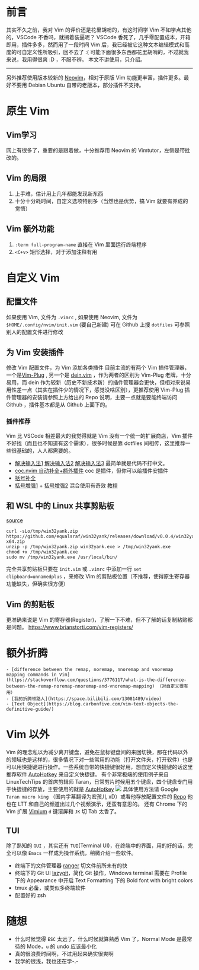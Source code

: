 # 前言
  其实不久之前，我对 Vim 的评价还是花里胡哨的，有这时间学 Vim 不如学点其他的，VSCode 不香吗，就搁着装逼呢？
  VSCode 香死了，几乎零配置成本，开箱即用，插件多多，然而用了一段时间 Vim 后，我已经被它这种文本编辑模式和高度的可自定义性所吸引，回不去了 :(
  可能下面很多东西都花里胡哨的，不过就我来说，我用得很爽 :D ，不服不辨。
  本文不讲使用，只介绍。
  ___
  另外推荐使用版本较新的 [Neovim](https://neovim.io/)，相对于原版 Vim 功能更丰富，插件更多。最好不要用 Debian Ubuntu 自带的老版本，部分插件不支持。

# 原生 Vim
## Vim学习
网上有很多了，重要的是跟着做，十分推荐用 Neovim 的 Vimtutor，左侧是带批改的。
## Vim 的局限
1. 上手难，估计用上几年都能发现新东西
2. 十分十分耗时间，自定义选项特别多（当然也是优势，搞 Vim 就要有养成的觉悟）
## Vim 额外功能
1. `:term full-program-name` 直接在 Vim 里面运行终端程序
2. `<C+v>` 矩形选择，对于添加注释有用
# 自定义 Vim
## 配置文件
如果使用 Vim, 文件为 `.vimrc` , 如果使用 Neovim, 文件为`$HOME/.config/nvim/init.vim` (要自己新建)
可在 Github 上搜 `dotfiles` 可参照别人的配置文件进行修改
## 为 Vim 安装插件
修改 Vim 配置文件，为 Vim 添加各类插件
目前主流的有两个 Vim 插件管理器，一个是[Vim-Plug](https://github.com/junegunn/vim-plug) , 另一个是 [dein.vim](https://github.com/Shougo/dein.vim) ，作为两者的区别为 Vim-Plug 老牌，十分易用，而 dein 作为较新（历史不新技术新）的插件管理器会更快，但相对来说易用性差一点（其实在插件少的情况下，感觉没啥区别），更推荐使用 Vim-Plug
插件管理器的安装请参照上方给出的 Repo 说明，主要一点就是要能终端访问 Github ，插件基本都是从 Github 上面下的。
### 插件推荐
Vim 比 VSCode 相差最大的我觉得就是 Vim 没有一个统一的扩展商店，Vim 插件不好找（而且也不知道有这个需求），很多时候是靠 dotfiles 间相传，这里推荐一些很基础的，人人都需要的。
- [解决输入法1](https://github.com/daipeihust/im-select) [解决输入法2](https://www.zhihu.com/question/303850876) [解决输入法3](https://sspai.com/post/71322) 最简单就是代码不打中文。
- [coc.nvim 自动补全+额外插件](https://github.com/neoclide/coc.nvim) coc 是插件，但你可以给插件安插件
- [括号补全](https://github.com/jiangmiao/auto-pairs)
- [括号增强1](https://github.com/tpope/vim-surround) + [括号增强2](https://github.com/gcmt/wildfire.vim) 混合使用有奇效 [教程](https://www.bilibili.com/video/BV1KT4y1c78p)
## 和 WSL 中的 Linux 共享剪贴板
[source](https://github.com/neovim/neovim/wiki/FAQ#how-to-use-the-windows-clipboard-from-wsl) 
```
curl -sLo/tmp/win32yank.zip https://github.com/equalsraf/win32yank/releases/download/v0.0.4/win32yank-x64.zip
unzip -p /tmp/win32yank.zip win32yank.exe > /tmp/win32yank.exe
chmod +x /tmp/win32yank.exe
sudo mv /tmp/win32yank.exe /usr/local/bin/
```
完全共享剪贴板只要在 `init.vim` 或 `.vimrc` 中添加一行 `set clipboard=unnamedplus` ，来修改 Vim 的剪贴板位置（不推荐，使得原生寄存器功能缺失，但确实很方便）
## Vim 的剪贴板
更准确来说是 Vim 的寄存器(Register)，了解一下不难，但不了解的话复制粘贴都是问题。
https://www.brianstorti.com/vim-registers/
# 额外折腾
	- [difference between the remap, noremap, nnoremap and vnoremap mapping commands in Vim](https://stackoverflow.com/questions/3776117/what-is-the-difference-between-the-remap-noremap-nnoremap-and-vnoremap-mapping) （对自定义很有用）
	- [我的折腾领路人](https://space.bilibili.com/13081489/video)
	- [Text Object](https://blog.carbonfive.com/vim-text-objects-the-definitive-guide/)
# Vim 以外
Vim 的理念私以为减少离开键盘，避免在鼠标键盘间的来回切换，那在代码以外的领域也是这样的，很多情况下对一些常用的功能（打开文件夹，打开软件）也是可以用快捷键进行操作。一些系统自带的快捷键很好用，想自定义快捷键的话这里推荐软件 [AutoHotkey](https://www.autohotkey.com/) 来自定义快捷键。
有个非常极端的使用例子来自 LinuxTechTips 的首席剪辑师 Taran，日常剪片时候用五个键盘，四个键盘专门用于快捷键的存放，主要使用的就是 [AutoHotkey](https://www.autohotkey.com/) 
![](https://s2.loli.net/2022/01/31/t7IUVGgRTdQxCu8.jpg)
具体使用方法请 Google `Taran macro king` （国内字幕翻译为宏孩儿 xD）或看他存放配置文件的 [Repo](https://github.com/TaranVH/2nd-keyboard) 他也在 LTT 和自己的频道出过几个视频演示，还蛮有意思的。
还有 Chrome 下的 Vim 扩展 [Vimium](https://chrome.google.com/webstore/detail/vimium/dbepggeogbaibhgnhhndojpepiihcmeb) `d` 键滚屏和 `JK` 切 Tab 太香了。
## TUI
除了熟知的 `GUI` ，其实还有 `TUI`(Terminal UI)，在终端中的界面，用的好的话，完全可以像 `Emacs` 一样成为操作系统，稍微介绍一些软件。
- 终端下的文件管理器 [ranger](https://github.com/ranger/ranger) 切文件前所未有的快
- 终端下的 Git UI [lazygit](https://github.com/jesseduffield/lazygit)，简化 Git 操作，Windows terminal 需要在 Profile 下的 Appearance 中开启 Text Formatting 下的 Bold font with bright colors
- tmux 必备，或类似多终端软件
- 配置好的 zsh
# 随想
- 什么时候觉得 `ESC` 太远了，什么时候就算熟悉 Vim 了，Normal Mode 是最常待的 Mode，`u` 的 undo 应该最小化
- 真的很浪费时间啊，不过用起来确实很爽啊
- 我学的很浅，我也还在学-.-
  
<!--stackedit_data:
eyJwcm9wZXJ0aWVzIjoidGFnczogJ0NMSSxMaW51eCdcbiIsIm
hpc3RvcnkiOlstMTQ2NzI3OTAwMV19
-->